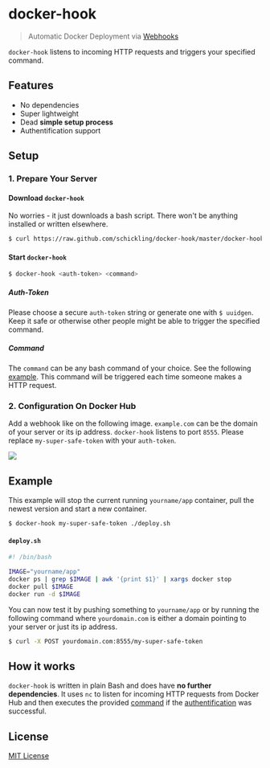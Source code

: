 # docker-hook

> Automatic Docker Deployment via [Webhooks](https://docs.docker.com/docker-hub/repos/#webhooks)

`docker-hook` listens to incoming HTTP requests and triggers your specified command.

## Features

* No dependencies
* Super lightweight
* Dead **simple setup process**
* Authentification support

## Setup

### 1. Prepare Your Server

#### Download `docker-hook`

No worries - it just downloads a bash script. There won't be anything installed or written elsewhere.

```sh
$ curl https://raw.github.com/schickling/docker-hook/master/docker-hook > /usr/local/bin/docker-hook; chmod +x /usr/local/bin/docker-hook
```

#### Start `docker-hook`

```sh
$ docker-hook <auth-token> <command>
```

##### Auth-Token

Please choose a secure `auth-token` string or generate one with `$ uuidgen`. Keep it safe or otherwise other people might be able to trigger the specified command.

##### Command

The `command` can be any bash command of your choice. See the following [example](#example). This command will be triggered each time someone makes a HTTP request.

### 2. Configuration On Docker Hub

Add a webhook like on the following image. `example.com` can be the domain of your server or its ip address. `docker-hook` listens to port `8555`. Please replace `my-super-safe-token` with your `auth-token`.

![](http://i.imgur.com/B6QyfmC.png)

## Example

This example will stop the current running `yourname/app` container, pull the newest version and start a new container.

```sh
$ docker-hook my-super-safe-token ./deploy.sh
```

#### `deploy.sh`

```sh
#! /bin/bash

IMAGE="yourname/app"
docker ps | grep $IMAGE | awk '{print $1}' | xargs docker stop
docker pull $IMAGE
docker run -d $IMAGE
```

You can now test it by pushing something to `yourname/app` or by running the following command where `yourdomain.com` is either a domain pointing to your server or just its ip address.

```sh
$ curl -X POST yourdomain.com:8555/my-super-safe-token
```

## How it works

`docker-hook` is written in plain Bash and does have **no further dependencies**. It uses `nc` to listen for incoming HTTP requests from Docker Hub and then executes the provided [command](#command) if the [authentification](#auth-token) was successful.

## License

[MIT License](http://opensource.org/licenses/MIT)
